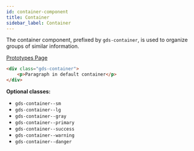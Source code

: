 ```yaml
---
id: container-component
title: Container
sidebar_label: Container
---
```


The container component, prefixed by `gds-container`, is used to organize groups of similar information.

<p style="margin-bottom: 0.8em">
    <a href="https://ds.gumgum.com/stable/index.html#gds-container" target="_blank">Prototypes Page</a>
</p>

```html
<div class="gds-container">
    <p>Paragraph in default container</p>
</div>
```

__Optional classes:__

- `gds-container--sm`
- `gds-container--lg`
- `gds-container--gray`
- `gds-container--primary`
- `gds-container--success`
- `gds-container--warning`
- `gds-container--danger`
